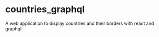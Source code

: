 # countries_graphql
A web application to display countries and their borders with react and graphql
